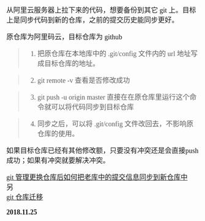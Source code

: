 <font size=4 face='楷体'>  

从阿里云服务器上拉下来的代码，想要备份到其它 git 上。目标上是同步代码到新的仓库，之前的提交历史能同步更好。  

原仓库为阿里码云，目标仓库为 github  

> 1. 把原仓库在本地库中的 .git/config 文件内的 url 地址写成目标仓库的地址。  

> 2. git remote -v  查看是否修改成功  

> 3. git push -u origin master 直接在在原仓库里运行这个命令就可以将代码同步到目标仓库  

> 4. 同步之后，可以将 .git/config 文件改回去，不影响原仓库的使用。  

如果目标仓库已经有其他修改额，只要没有冲突还是会直接push成功；如果有冲突就要解决冲突。  


[git 管理更换仓库后如何把老库中的提交信息同步到新仓库中](https://blog.csdn.net/hejianhua1/article/details/80992386)   
另  
[git 仓库迁移](https://www.jianshu.com/p/712ed12d599c)  


**2018.11.25**